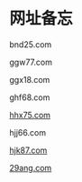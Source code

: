 网址备忘
========

bnd25.com

ggw77.com

ggx18.com

ghf68.com

[hhx75.com](http://hhx75.com/)

hjj66.com

[hjk87.com](http://hjk87.com/)

[29ang.com](http://29ang.com/)